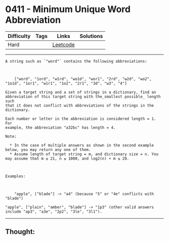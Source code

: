 # 0411 - Minimum Unique Word Abbreviation

Difficulty  | Tags | Links | Solutions
----------- | ---- | ----- | -----
Hard |  | [Leetcode](https://leetcode.com/problems/minimum-unique-word-abbreviation/description/) |


-----------

```
A string such as `"word"` contains the following abbreviations:



    ["word", "1ord", "w1rd", "wo1d", "wor1", "2rd", "w2d", "wo2", "1o1d", "1or1", "w1r1", "1o2", "2r1", "3d", "w3", "4"]

Given a target string and a set of strings in a dictionary, find an
abbreviation of this target string with the_smallest possible_ length such
that it does not conflict with abbreviations of the strings in the dictionary.

Each number or letter in the abbreviation is considered length = 1. For
example, the abbreviation "a32bc" has length = 4.

Note:

  * In the case of multiple answers as shown in the second example below, you may return any one of them.
  * Assume length of target string = m, and dictionary size = n. You may assume that m ≤ 21, n ≤ 1000, and log2(n) + m ≤ 20.



Examples:



    "apple", ["blade"] -> "a4" (because "5" or "4e" conflicts with "blade")"apple", ["plain", "amber", "blade"] -> "1p3" (other valid answers include "ap3", "a3e", "2p2", "3le", "3l1").
```

-----------

## Thought:
